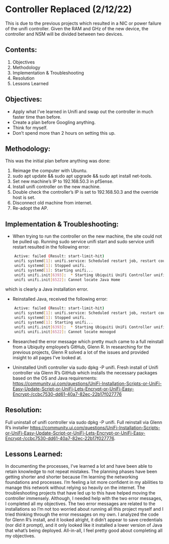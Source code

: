 # Controller Replaced (2/12/22)

This is due to the previous projects which resulted in a NIC or power failure of the unifi controller. Given the RAM and GHz of the new device, the controller and NSM will be divided between two devices. 

## Contents:
1.	Objectives
2.	Methodology 
3.	Implementation & Troubleshooting
4.	Resolution
5.	Lessons Learned

## Objectives:
-	Apply what I’ve learned in Unifi and swap out the controller in much faster time than before.
-	Create a plan before Googling anything.
-	Think for myself.
-	Don’t spend more than 2 hours on setting this up.

## Methodology:

This was the initial plan before anything was done:
1.	Reimage the computer with Ubuntu. 
2.	sudo apt update && sudo apt upgrade && sudo apt install net-tools.
3.	Set new machine’s IP to 192.168.50.3 in pfSense.
4.	Install unifi controller on the new machine. 
5.	Double check the controller’s IP is set to 192.168.50.3 and the override host is set. 
6.	Disconnect old machine from internet. 
7.	Re-adopt the AP. 

## Implementation & Troubleshooting:

- When trying to run the controller on the new machine, the site could not be pulled up. Running sudo service unifi start and sudo service unifi restart resulted in the following error: 
```bash
    Active: failed (Result: start-limit-hit)
    unifi systemd[1]: unifi.service: Scheduled restart job, restart counter is at 2.
    unifi systemd[1]: Stopped unifi.
    unifi systemd[1]: Starting unifi...
    unifi unifi.init[6393]:  * Starting Ubiquiti UniFi Controller unifi
    unifi unifi.init[6522]: Cannot locate Java Home
```
which is clearly a Java installation error. 

- Reinstalled Java, received the following error: 
```bash
    Active: failed (Result: start-limit-hit)
    unifi systemd[1]: unifi.service: Scheduled restart job, restart counter is at 2.
    unifi systemd[1]: Stopped unifi.
    unifi systemd[1]: Starting unifi...
    unifi unifi.init[6393]:  * Starting Ubiquiti UniFi Controller unifi
    unifi unifi.init[6522]: Cannot locate monogod
```
- Researched the error message which pretty much came to a full reinstall from a Ubiquity employee’s GitHub, Glenn R. In researching for the previous projects, Glenn R solved a lot of the issues and provided insight to all pages I’ve looked at. 

- Uninstalled Unifi controller via sudo dpkg -P unifi. Fresh install of Unifi controller via Glenn R’s GitHub which installs the necessary packages based on the OS and Java requirements: https://community.ui.com/questions/UniFi-Installation-Scripts-or-UniFi-Easy-Update-Script-or-UniFi-Lets-Encrypt-or-UniFi-Easy-Encrypt-/ccbc7530-dd61-40a7-82ec-22b17f027776 

## Resolution:

Full uninstall of unifi controller via sudo dpkg -P unifi. Full reinstall via Glenn R’s installer https://community.ui.com/questions/UniFi-Installation-Scripts-or-UniFi-Easy-Update-Script-or-UniFi-Lets-Encrypt-or-UniFi-Easy-Encrypt-/ccbc7530-dd61-40a7-82ec-22b17f027776.

## Lessons Learned:

In documenting the processes, I’ve learned a lot and have been able to retain knowledge to not repeat mistakes. The planning phases have been getting shorter and shorter because I’m learning the networking foundations and processes. I’m feeling a lot more confident in my abilities to manage this network without relying so heavily on the internet. The troubleshooting projects that have led up to this have helped moving the controller immensely. Although, I needed help with the two error messages, I completed all my objectives. The two error messages are related to the installations so I’m not too worried about running all this project myself and I tried thinking through the error messages on my own. I analyzed the code for Glenn R’s install, and it looked alright, it didn’t appear to save credentials (nor did it prompt), and it only looked like it installed a lower version of Java that what’s being deployed. All-in-all, I feel pretty good about completing all my objectives. 
